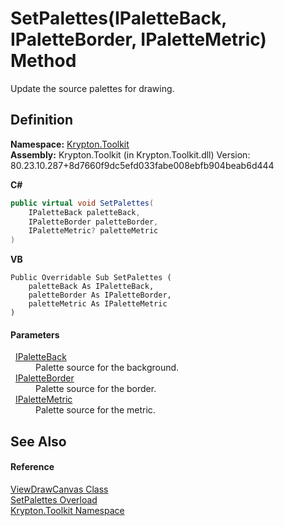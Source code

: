 # SetPalettes(IPaletteBack, IPaletteBorder, IPaletteMetric) Method


Update the source palettes for drawing.



## Definition
**Namespace:** <a href="79d2eac2-21f4-54ff-7552-b20c33c30600.md">Krypton.Toolkit</a>  
**Assembly:** Krypton.Toolkit (in Krypton.Toolkit.dll) Version: 80.23.10.287+8d7660f9dc5efd033fabe008ebfb904beab6d444

**C#**
``` C#
public virtual void SetPalettes(
	IPaletteBack paletteBack,
	IPaletteBorder paletteBorder,
	IPaletteMetric? paletteMetric
)
```
**VB**
``` VB
Public Overridable Sub SetPalettes ( 
	paletteBack As IPaletteBack,
	paletteBorder As IPaletteBorder,
	paletteMetric As IPaletteMetric
)
```



#### Parameters
<dl><dt>  <a href="36bc0bae-d9ca-1219-47ea-a9f0b3123d00.md">IPaletteBack</a></dt><dd>Palette source for the background.</dd><dt>  <a href="dd253da2-d489-07ff-6865-3729039fb875.md">IPaletteBorder</a></dt><dd>Palette source for the border.</dd><dt>  <a href="24be40a1-a3fd-2c4b-ff96-f9b04b615193.md">IPaletteMetric</a></dt><dd>Palette source for the metric.</dd></dl>

## See Also


#### Reference
<a href="3837f426-0dcf-e021-7772-768db5beea4e.md">ViewDrawCanvas Class</a>  
<a href="7cd1e368-508b-1232-c686-5a5a30dc4cb2.md">SetPalettes Overload</a>  
<a href="79d2eac2-21f4-54ff-7552-b20c33c30600.md">Krypton.Toolkit Namespace</a>  
